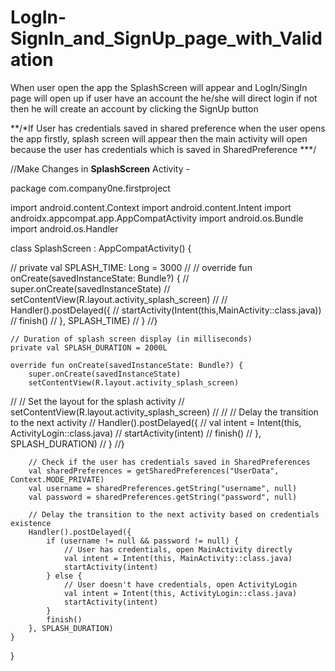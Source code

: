 # LogIn-SignIn_and_SignUp_page_with_Validation
When user open the app the SplashScreen will appear and LogIn/SingIn page will open up if user have an account the he/she will direct login if not then he will create an account by clicking the SignUp button

**/*If User has credentials saved in shared preference when the user opens the app firstly,
splash screen will appear then the main activity will open because the user has credentials which is saved in SharedPreference ***/



//Make Changes in **SplashScreen** Activity - 

package com.company0ne.firstproject

import android.content.Context
import android.content.Intent
import androidx.appcompat.app.AppCompatActivity
import android.os.Bundle
import android.os.Handler

class SplashScreen : AppCompatActivity() {

//    private val SPLASH_TIME: Long = 3000
//
//    override fun onCreate(savedInstanceState: Bundle?) {
//        super.onCreate(savedInstanceState)
//        setContentView(R.layout.activity_splash_screen)
//
//    Handler().postDelayed({
//        startActivity(Intent(this,MainActivity::class.java))
//        finish()
//    }, SPLASH_TIME)
//    }
//}


    // Duration of splash screen display (in milliseconds)
    private val SPLASH_DURATION = 2000L

    override fun onCreate(savedInstanceState: Bundle?) {
        super.onCreate(savedInstanceState)
        setContentView(R.layout.activity_splash_screen)

//        // Set the layout for the splash activity
//        setContentView(R.layout.activity_splash_screen)
//
//        // Delay the transition to the next activity
//        Handler().postDelayed({
//            val intent = Intent(this, ActivityLogin::class.java)
//            startActivity(intent)
//            finish()
//        }, SPLASH_DURATION)
//    }
//}

        // Check if the user has credentials saved in SharedPreferences
        val sharedPreferences = getSharedPreferences("UserData", Context.MODE_PRIVATE)
        val username = sharedPreferences.getString("username", null)
        val password = sharedPreferences.getString("password", null)

        // Delay the transition to the next activity based on credentials existence
        Handler().postDelayed({
            if (username != null && password != null) {
                // User has credentials, open MainActivity directly
                val intent = Intent(this, MainActivity::class.java)
                startActivity(intent)
            } else {
                // User doesn't have credentials, open ActivityLogin
                val intent = Intent(this, ActivityLogin::class.java)
                startActivity(intent)
            }
            finish()
        }, SPLASH_DURATION)
    }
}
